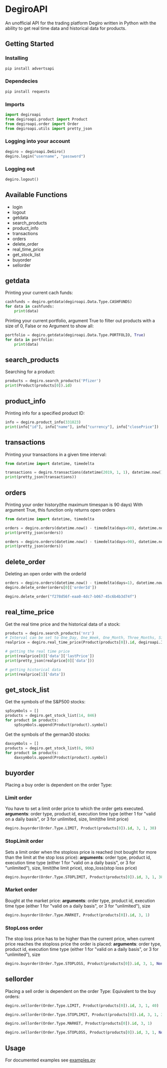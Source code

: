 # DegiroAPI

An unofficial API for the trading platform Degiro written in Python with the ability to get real time data and historical data for products.

## Getting Started

### Installing

``` python
pip install advertsapi
```

### Dependecies

``` python
pip install requests
```

### Imports

``` python
import degiroapi
from degiroapi.product import Product
from degiroapi.order import Order
from degiroapi.utils import pretty_json
```

### Logging into your account

``` python
degiro = degiroapi.DeGiro()
degiro.login("username", "password")
```

### Logging out

``` python
degiro.logout()
```

## Available Functions

* login
* logout
* getdata
* search_products
* product_info
* transactions
* orders
* delete_order
* real_time_price
* get_stock_list
* buyorder
* sellorder

## getdata

Printing your current cach funds:

``` python
cashfunds = degiro.getdata(degiroapi.Data.Type.CASHFUNDS)
for data in cashfunds:
    print(data)
```

Printing your current portfolio, argument True to filter out products with a size of 0, False or no Argument to show all:

``` python
portfolio = degiro.getdata(degiroapi.Data.Type.PORTFOLIO, True)
for data in portfolio:
    print(data)
```

## search_products

Searching for a product:

``` python
products = degiro.search_products('Pfizer')
print(Product(products[0]).id)
```

## product_info

Printing info for a specified product ID:

``` python
info = degiro.product_info(331823)
print(info["id"], info["name"], info["currency"], info["closePrice"])
```

## transactions

Printing your transactions in a given time interval:

``` python
from datetime import datetime, timedelta

transactions = degiro.transactions(datetime(2019, 1, 1), datetime.now())
print(pretty_json(transactions))
```

## orders

Printing your order history(the maximum timespan is 90 days)
With argument True, this function only returns open orders

``` python
from datetime import datetime, timedelta

orders = degiro.orders(datetime.now() - timedelta(days=90), datetime.now())
print(pretty_json(orders))

orders = degiro.orders(datetime.now() - timedelta(days=90), datetime.now(), True)
print(pretty_json(orders))
```

## delete_order

Deleting an open order with the orderId

``` python
orders = degiro.orders(datetime.now() - timedelta(days=1), datetime.now(), True)
degiro.delete_order(orders[0]['orderId'])
```

``` python
degiro.delete_order("f278d56f-eaa0-4dc7-b067-45c6b4b3d74f")
```

## real_time_price

Get the real time price and the historical data of a stock:

``` python
products = degiro.search_products('nrz')
# Interval can be set to One_Day, One_Week, One_Month, Three_Months, Six_Months, One_Year, Three_Years, Five_Years, Max
realprice = degiro.real_time_price(Product(products[0]).id, degiroapi.Interval.Type.One_Day)

# getting the real time price
print(realprice[0]['data']['lastPrice'])
print(pretty_json(realprice[0]['data']))

# getting historical data
print(realprice[1]['data'])
```

## get_stock_list

Get the symbols of the S&P500 stocks:

``` python
sp5symbols = []
products = degiro.get_stock_list(14, 846)
for product in products:
    sp5symbols.append(Product(product).symbol)
```

Get the symbols of the german30 stocks:

``` python
daxsymbols = []
products = degiro.get_stock_list(6, 906)
for product in products:
    daxsymbols.append(Product(product).symbol)
```

## buyorder

Placing a buy order is dependent on the order Type:

### Limit order

You have to set a limit order price to which the order gets executed.
**arguments**: order type, product id, execution time type (either 1 for "valid on a daily basis", or 3 for unlimited, size, limit(the limit price)

``` python
degiro.buyorder(Order.Type.LIMIT, Product(products[0]).id, 3, 1, 30)
```

### StopLimit order

Sets a limit order when the stoploss price is reached (not bought for more than the limit at the stop loss price):
**arguments**: order type, product id, execution time type (either 1 for "valid on a daily basis", or 3 for "unlimited"), size, limit(the limit price), stop_loss(stop loss price)

``` python
degiro.buyorder(Order.Type.STOPLIMIT, Product(products[0]).id, 3, 1, 38, 38)
```

### Market order

Bought at the market price:
**arguments**: order type, product id, execution time type (either 1 for "valid on a daily basis", or 3 for "unlimited"), size

``` python
degiro.buyorder(Order.Type.MARKET, Product(products[0]).id, 3, 1)
```

### StopLoss order

The stop loss price has to be higher than the current price, when current price reaches the stoploss price the order is placed:
**arguments**: order type, product id, execution time type (either 1 for "valid on a daily basis", or 3 for "unlimited"), size

``` python
degiro.buyorder(Order.Type.STOPLOSS, Product(products[0]).id, 3, 1, None, 38)
```

## sellorder

Placing a sell order is dependent on the order Type:
Equivalent to the buy orders:

``` python
degiro.sellorder(Order.Type.LIMIT, Product(products[0]).id, 3, 1, 40)
```

``` python
degiro.sellorder(Order.Type.STOPLIMIT, Product(products[0]).id, 3, 1, 37, 38)
```

``` python
degiro.sellorder(Order.Type.MARKET, Product(products[0]).id, 3, 1)
```

``` python
degiro.sellorder(Order.Type.STOPLOSS, Product(products[0]).id, 3, 1, None, 38)
```

## Usage

For documented examples see [examples.py](https://github.com/lolokraus/DegiroAPI/blob/master/examples/examples.py)
